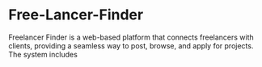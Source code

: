 # Free-Lancer-Finder
Freelancer Finder is a web-based platform that connects freelancers with clients, providing a seamless way to post, browse, and apply for projects. The system includes
